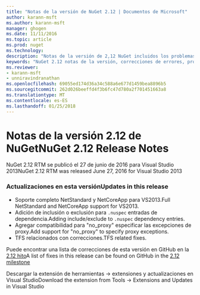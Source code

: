 ```yaml
---
title: "Notas de la versión de NuGet 2.12 | Documentos de Microsoft"
author: karann-msft
ms.author: karann-msft
manager: ghogen
ms.date: 11/11/2016
ms.topic: article
ms.prod: nuget
ms.technology: 
description: "Notas de la versión de 2,12 NuGet incluidos los problemas conocidos, correcciones de errores, las funciones agregadas y dcr."
keywords: "NuGet 2.12 notas de la versión, correcciones de errores, problemas, conocidos agregan características, DCR"
ms.reviewer:
- karann-msft
- unniravindranathan
ms.openlocfilehash: 69055ed174d36a34c588a6e677d1459bea8896b5
ms.sourcegitcommit: 262d026beeffd4f3b6fc47d780a2f701451663a8
ms.translationtype: MT
ms.contentlocale: es-ES
ms.lasthandoff: 01/25/2018
---
```

# <a name="nuget-212-release-notes"></a><span data-ttu-id="682af-104">Notas de la versión 2.12 de NuGet</span><span class="sxs-lookup"><span data-stu-id="682af-104">NuGet 2.12 Release Notes</span></span>

<span data-ttu-id="682af-105">NuGet 2.12 RTM se publicó el 27 de junio de 2016 para Visual Studio 2013</span><span class="sxs-lookup"><span data-stu-id="682af-105">NuGet 2.12 RTM was released June 27, 2016 for Visual Studio 2013</span></span>

### <a name="updates-in-this-release"></a><span data-ttu-id="682af-106">Actualizaciones en esta versión</span><span class="sxs-lookup"><span data-stu-id="682af-106">Updates in this release</span></span>

* <span data-ttu-id="682af-107">Soporte completo NetStandard y NetCoreApp para VS2013.</span><span class="sxs-lookup"><span data-stu-id="682af-107">Full NetStandard  and NetCoreApp support for VS2013.</span></span>
* <span data-ttu-id="682af-108">Adición de inclusión o exclusión para `.nuspec` entradas de dependencia.</span><span class="sxs-lookup"><span data-stu-id="682af-108">Adding include/exclude to `.nuspec` dependency entries.</span></span>
* <span data-ttu-id="682af-109">Agregar compatibilidad para "no_proxy" especificar las excepciones de proxy.</span><span class="sxs-lookup"><span data-stu-id="682af-109">Add support for "no_proxy" to specify proxy exceptions.</span></span>
* <span data-ttu-id="682af-110">TFS relacionados con correcciones.</span><span class="sxs-lookup"><span data-stu-id="682af-110">TFS related fixes.</span></span>

<span data-ttu-id="682af-111">Puede encontrar una lista de correcciones de esta versión en GitHub en la [2.12 hito](https://github.com/NuGet/Home/issues?q=milestone%3A2.12+is%3Aclosed)</span><span class="sxs-lookup"><span data-stu-id="682af-111">A list of fixes in this release can be found on GitHub in the [2.12 milestone](https://github.com/NuGet/Home/issues?q=milestone%3A2.12+is%3Aclosed)</span></span>

<span data-ttu-id="682af-112">Descargar la extensión de herramientas -> extensiones y actualizaciones en Visual Studio</span><span class="sxs-lookup"><span data-stu-id="682af-112">Download the extension from Tools -> Extensions and Updates in Visual Studio</span></span>
